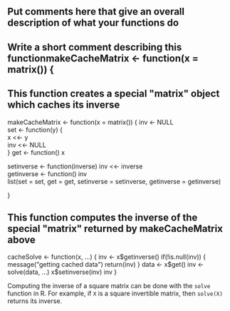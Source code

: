 ## Put comments here that give an overall description of what your functions do
## Write a short comment describing this functionmakeCacheMatrix <- function(x = matrix()) {
## This function creates a special "matrix" object which caches its inverse
 makeCacheMatrix <- function(x = matrix()) { 
    inv <- NULL                              
    set <- function(y) {                    
        x <<- y                             
        inv <<- NULL                        
    }
    get <- function() x                    
    
   setinverse <- function(inverse) inv <<- inverse  
   getinverse <- function() inv                    
   list(set = set, get = get, setinverse = setinverse, getinverse = getinverse)   
                                                                                 
}

## This function computes the inverse of the special "matrix" returned by makeCacheMatrix above
cacheSolve <- function(x, ...) {
    inv <- x$getinverse()
    if(!is.null(inv)) {
        message("getting cached data")
        return(inv)
    }
    data <- x$get()
    inv <- solve(data, ...)
    x$setinverse(inv)
    inv
}

Computing the inverse of a square matrix can be done with the `solve`
function in R. For example, if `X` is a square invertible matrix, then
`solve(X)` returns its inverse.

